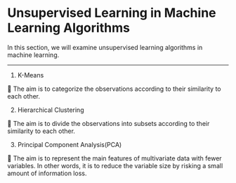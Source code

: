 # Unsupervised Learning in Machine Learning Algorithms
In this section, we will examine unsupervised learning algorithms in machine learning.

<hr />

1. K-Means

  📌 The aim is to categorize the observations according to their similarity to each other.

2. Hierarchical Clustering

  📌 The aim is to divide the observations into subsets according to their similarity to each other.

3. Principal Component Analysis(PCA)

  📌 The aim is to represent the main features of multivariate data with fewer variables. In other words, it is to reduce the variable size by risking a small amount of information loss.
  
